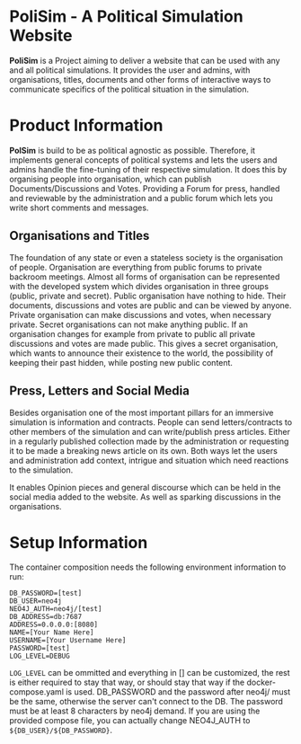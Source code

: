 # PoliSim - A Political Simulation Website

**PoliSim** is a Project aiming to deliver a website that can be used with any and all political simulations.
It provides the user and admins, with organisations, titles, documents and other forms of interactive ways to
communicate specifics of the political situation in the simulation.

# Product Information

**PolSim** is build to be as political agnostic as possible. Therefore, it implements general concepts of
political systems and lets the users and admins handle the fine-tuning of their respective simulation. It
does this by organising people into organisation, which can publish Documents/Discussions and Votes. Providing
a Forum for press, handled and reviewable by the administration and a public forum which lets you write short comments
and messages.

## Organisations and Titles

The foundation of any state or even a stateless society is the organisation of people. Organisation are everything
from public forums to private backroom meetings. Almost all forms of organisation can be represented with the developed system
which divides organisation in three groups (public, private and secret). Public organisation have nothing to hide. Their
documents, discussions and votes are public and can be viewed by anyone. Private organisation can make discussions and
votes, when necessary private. Secret organisations can not make anything public. If an organisation changes for example from
private to public all private discussions and votes are made public. This gives a secret organisation, which wants to
announce their existence to the world, the possibility of keeping their past hidden, while posting new public content.

## Press, Letters and Social Media

Besides organisation one of the most important pillars for an immersive simulation is information and contracts.
People can send letters/contracts to other members of the simulation and can write/publish press articles. Either in a
regularly published collection made by the administration or requesting it to be made a breaking news article on its own.
Both ways let the users and administration add context, intrigue and situation which need reactions to the simulation.

It enables Opinion pieces and general discourse which can be held in the social media added to the website. As well
as sparking discussions in the organisations.

# Setup Information

The container composition needs the following environment information to run:
`````
DB_PASSWORD=[test]
DB_USER=neo4j
NEO4J_AUTH=neo4j/[test]
DB_ADDRESS=db:7687
ADDRESS=0.0.0.0:[8080]
NAME=[Your Name Here]
USERNAME=[Your Username Here]
PASSWORD=[test]
LOG_LEVEL=DEBUG
`````
`LOG_LEVEL` can be ommitted and everything in [] can be customized, the rest is either required to stay that way, or should
stay that way if the docker-compose.yaml is used. DB_PASSWORD and the password after neo4j/ must be the same, otherwise 
the server can't connect to the DB. The password must be at least 8 characters by neo4j demand. If you are using the 
provided compose file, you can actually change NEO4J_AUTH to `${DB_USER}/${DB_PASSWORD}`.